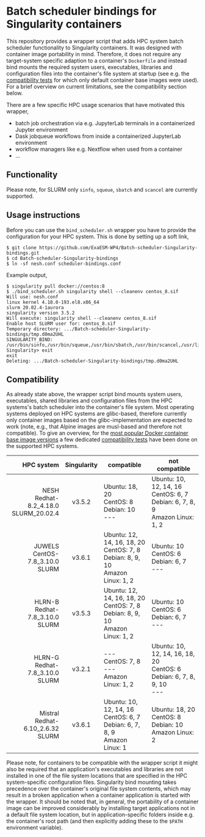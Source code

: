 # Batch scheduler bindings for Singularity containers

This repository provides a wrapper script that adds HPC system batch scheduler functionality to Singularity containers.
It was designed with container image portability in mind.
Therefore, it does not require any target-system specific adaption to a container's `Dockerfile` and instead bind mounts the required system users, executables, libraries and configuration files into the container's file system at startup (see e.g. the [compatibility tests](./test_image_compatibility) for which only default container base images were used).
For a brief overview on current limitations, see the compatibility section below.

There are a few specific HPC usage scenarios that have motivated this wrapper,

* batch job orchestration via e.g. JupyterLab terminals in a containerized Jupyter environment
* Dask jobqueue workflows from inside a containerized JupyterLab environment
* workflow managers like e.g. Nextflow when used from a container
* ...

## Functionality

Please note, for SLURM only `sinfo`, `squeue`, `sbatch` and `scancel` are currently supported.

## Usage instructions

Before you can use the `bind_scheduler.sh` wrapper you have to provide the configuration for your HPC system. This is done by setting up a soft link,

```shell
$ git clone https://github.com/ExaESM-WP4/Batch-scheduler-Singularity-bindings.git
$ cd Batch-scheduler-Singularity-bindings
$ ln -sf nesh.conf scheduler-bindings.conf
```

Example output,

```shell
$ singularity pull docker://centos:8
$ ./bind_scheduler.sh singularity shell --cleanenv centos_8.sif
Will use: nesh.conf
linux kernel 4.18.0-193.el8.x86_64
slurm 20.02.4-1aurora
singularity version 3.5.2
Will execute: singularity shell --cleanenv centos_8.sif
Enable host SLURM user for: centos_8.sif
Temporary directory: .../Batch-scheduler-Singularity-bindings/tmp.d0ma2UHL
SINGULARITY_BIND: /usr/bin/sinfo,/usr/bin/squeue,/usr/bin/sbatch,/usr/bin/scancel,/usr/lib64/slurm/,/etc/slurm/,/usr/lib64/libmunge.so.2,/var/run/munge/,tmp.d0ma2UHL/etc_passwd:/etc/passwd,tmp.d0ma2UHL/etc_group:/etc/group
Singularity> exit
exit
Deleting: .../Batch-scheduler-Singularity-bindings/tmp.d0ma2UHL
```

## Compatibility

As already state above, the wrapper script bind mounts system users, executables, shared libraries and configuration files from the HPC systems's batch scheduler into the container's file system.
Most operating systems deployed on HPC systems are glibc-based, therefore currently only container images based on the glibc-implementation are expected to work (note, e.g., that Alpine images are musl-based and therefore not compatible).
To give an overview, for the [most popular Docker container base image versions](https://hub.docker.com/search?type=image&image_filter=official&category=base) a few dedicated [compatibility tests](./test_image_compatibility) have been done on the supported HPC systems.

| HPC system | Singularity | compatible | not compatible |
| ---------: | :---------: | ---------- | -------------- |
| NESH<br>Redhat-8.2_4.18.0<br>SLURM_20.02.4 | v3.5.2 | Ubuntu: 18, 20<br>CentOS: 8<br>Debian:  10<br>--- | Ubuntu: 10, 12, 14, 16<br>CentOS: 6, 7<br>Debian: 6, 7, 8, 9<br>Amazon Linux: 1, 2 |
| JUWELS<br>CentOS-7.8_3.10.0<br>SLURM | v3.6.1 | Ubuntu: 12, 14, 16, 18, 20<br>CentOS: 7, 8<br>Debian: 8, 9, 10<br>Amazon Linux: 1, 2 | Ubuntu: 10<br>CentOS: 6<br>Debian: 6, 7<br>--- |
| HLRN-B<br>Redhat-7.8_3.10.0<br>SLURM | v3.5.3 | Ubuntu: 12, 14, 16, 18, 20<br>CentOS: 7, 8<br>Debian: 8, 9, 10<br>Amazon Linux: 1, 2 | Ubuntu: 10<br>CentOS: 6<br>Debian: 6, 7<br>--- |
| HLRN-G<br>Redhat-7.8_3.10.0<br>SLURM | v3.2.1 | ---<br>CentOS: 7, 8<br>---<br>Amazon Linux: 1, 2 | Ubuntu: 10, 12, 14, 16, 18, 20<br>CentOS: 6<br>Debian: 6, 7, 8, 9, 10<br>--- |
| Mistral<br>Redhat-6.10_2.6.32<br>SLURM | v3.6.1 | Ubuntu: 10, 12, 14, 16<br>CentOS: 6, 7<br>Debian: 6, 7, 8, 9<br>Amazon Linux: 1 | Ubuntu: 18, 20<br>CentOS: 8<br>Debian: 10<br>Amazon Linux: 2 |

Please note, for containers to be compatible with the wrapper script it might also be required that an application's executables and libraries are not installed in one of the file system locations that are specified in the HPC system-specific configuration files.
Singularity bind mounting takes precedence over the container's original file system contents, which may result in a broken application when a container application is started with the wrapper.
It should be noted that, in general, the portability of a container image can be improved considerably by installing target applications not in a default file system location, but in application-specific folders inside e.g. the container's root path (and then explicitly adding these to the `$PATH` environment variable).
